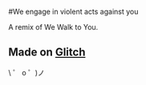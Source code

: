 #We engage in violent acts against you

A remix of We Walk to You.

## Made on [Glitch](https://glitch.com/)

\ ゜ o ゜)ノ
